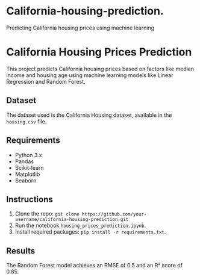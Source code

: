 # California-housing-prediction.
Predicting California housing prices using machine learning
# California Housing Prices Prediction

This project predicts California housing prices based on factors like median income and housing age using machine learning models like Linear Regression and Random Forest.

## Dataset
The dataset used is the California Housing dataset, available in the `housing.csv` file.

## Requirements
- Python 3.x
- Pandas
- Scikit-learn
- Matplotlib
- Seaborn

## Instructions
1. Clone the repo: `git clone https://github.com/your-username/california-housing-prediction.git`
2. Run the notebook `housing_prices_prediction.ipynb`.
3. Install required packages: `pip install -r requirements.txt`.

## Results
The Random Forest model achieves an RMSE of 0.5 and an R² score of 0.85.
